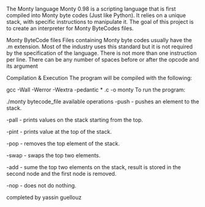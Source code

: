 The Monty language
Monty 0.98 is a scripting language that is first compiled into Monty byte codes (Just like Python). It relies on a unique stack, with specific instructions to manipulate it. The goal of this project is to create an interpreter for Monty ByteCodes files.

Monty ByteCode files
Files containing Monty byte codes usually have the .m extension. Most of the industry uses this standard but it is not required by the specification of the language. There is not more than one instruction per line. There can be any number of spaces before or after the opcode and its argument

Compilation & Execution
The program will be compiled with the following:

gcc -Wall -Werror -Wextra -pedantic * .c -o monty
To run the program:

./monty bytecode_file
available operations
-push - pushes an element to the stack.

-pall - prints values on the stack starting from the top.

-pint - prints value at the top of the stack.

-pop - removes the top element of the stack.

-swap - swaps the top two elements.

-add - sume the top two elements on the stack, result is stored in the second node and the first node is removed.

-nop - does not do nothing.

completed by yassin guellouz